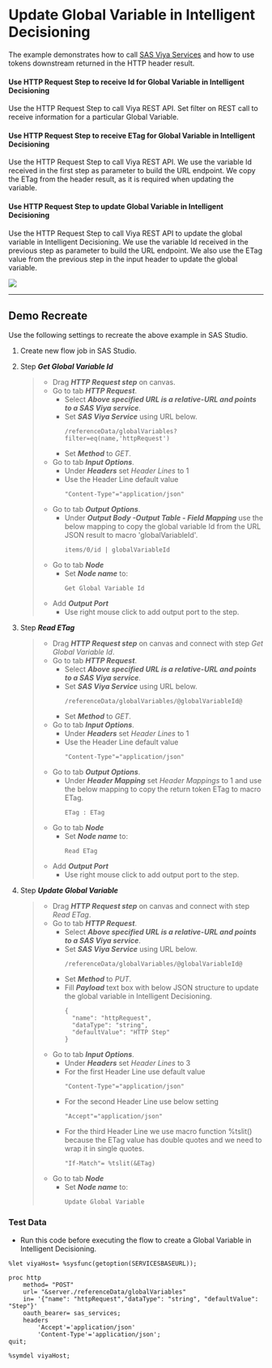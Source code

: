 # Update Global Variable in Intelligent Decisioning
The example demonstrates how to call [SAS Viya Services](https://developer.sas.com/rest-apis) and how to use tokens downstream returned in the HTTP header result.<br>
#### Use HTTP Request Step to receive Id for Global Variable in Intelligent Decisioning
Use the HTTP Request Step to call Viya REST API. Set filter on REST call to receive information for a particular Global Variable.  
#### Use HTTP Request Step to receive ETag for Global Variable in Intelligent Decisioning
Use the HTTP Request Step to call Viya REST API. We use the variable Id received in the first step as parameter to build the URL endpoint. We copy the ETag from the header result, as it is required when updating the variable.
#### Use HTTP Request Step to update Global Variable in Intelligent Decisioning
Use the HTTP Request Step to call Viya REST API to update the global variable in Intelligent Decisioning. We use the variable Id received in the previous step as parameter to build the URL endpoint. We also use the ETag value from the previous step in the input header to update the global variable.

![](../../img/HTTPRequest_ex5.gif)

---
## Demo Recreate
Use the following settings to recreate the above example in SAS Studio.
1. Create new flow job in SAS Studio.
2. Step ***Get Global Variable Id***
	> * Drag ***HTTP Request step*** on canvas.
	> * Go to tab ***HTTP Request***.
	>	* Select ***Above specified URL is a relative-URL and points to a SAS Viya service***.
	>	* Set ***SAS Viya Service*** using URL below. 
	>		```
	>		/referenceData/globalVariables?filter=eq(name,'httpRequest')
	>		```
	>	* Set ***Method*** to *GET*.
	> * Go to tab ***Input Options***.
	>	* Under ***Headers*** set *Header Lines* to 1
	>	* Use the Header Line default value<br>
	>		```
	>		"Content-Type"="application/json"
	>		```
	> * Go to tab ***Output Options***.
	>	* Under ***Output Body -Output Table - Field Mapping*** use the below mapping to copy the global variable Id from the URL JSON result to macro 'globalVariableId'.
	>		```
	>		items/0/id | globalVariableId
	>		```
	> * Go to tab ***Node***
	>	* Set ***Node name*** to:
	>		```
	>		Get Global Variable Id
	>		```
	> * Add ***Output Port***
	>	* Use right mouse click to add output port to the step.

2. Step ***Read ETag***
	> * Drag ***HTTP Request step*** on canvas and connect with step *Get Global Variable Id*.
	> * Go to tab ***HTTP Request***.
	>	* Select ***Above specified URL is a relative-URL and points to a SAS Viya service***.
	>	* Set ***SAS Viya Service*** using URL below. 
	>		```
	>		/referenceData/globalVariables/@globalVariableId@
	>		```
	>	* Set ***Method*** to *GET*.
	> * Go to tab ***Input Options***.
	>	* Under ***Headers*** set *Header Lines* to 1
	>	* Use the Header Line default value<br>
	>		```
	>		"Content-Type"="application/json"
	>		```
	> * Go to tab ***Output Options***.
	>	* Under ***Header Mapping*** set *Header Mappings* to 1 and use the below mapping to copy the return token ETag to macro ETag.
	>		```
	>		ETag : ETag
	>		```
	> * Go to tab ***Node***
	>	* Set ***Node name*** to:
	>		```
	>		Read ETag
	>		```
	> * Add ***Output Port***
	>	* Use right mouse click to add output port to the step.
3. Step ***Update Global Variable***
	> * Drag ***HTTP Request step*** on canvas and connect with step *Read ETag*.
	> * Go to tab ***HTTP Request***.
	>	* Select ***Above specified URL is a relative-URL and points to a SAS Viya service***.
	>	* Set ***SAS Viya Service*** using URL below. 
	>		```
	>		/referenceData/globalVariables/@globalVariableId@
	>		```
	>	* Set ***Method*** to *PUT*.
 	>	* Fill ***Payload*** text box with below JSON structure to update the global variable in Intelligent Decisioning.
	>		```
	>		{
	>		  "name": "httpRequest",
	>		  "dataType": "string",
	>		  "defaultValue": "HTTP Step"
	>		}
	>		```
	> * Go to tab ***Input Options***.
	>	* Under ***Headers*** set *Header Lines* to 3
	>	* For the first Header Line use default value<br>
	>		```
	>		"Content-Type"="application/json"
	>		```
	>	* For the second Header Line use below setting<br>
	>		```
	>		"Accept"="application/json"
	>		```
	>	* For the third Header Line we use macro function %tslit() because the ETag value has double quotes and we need to wrap it in single quotes.
	>		```
	>		"If-Match"= %tslit(&ETag)
	>		```
	> * Go to tab ***Node***
	>	* Set ***Node name*** to:
	>		```
	>		Update Global Variable
	>		```

### Test Data
* Run this code before executing the flow to create a Global Variable in Intelligent Decisioning.
```
%let viyaHost= %sysfunc(getoption(SERVICESBASEURL));

proc http
	method= "POST"
	url= "&server./referenceData/globalVariables"
	in= '{"name": "httpRequest","dataType": "string", "defaultValue": "Step"}'
	oauth_bearer= sas_services;
	headers
		'Accept'='application/json'
		'Content-Type'='application/json';
quit;

%symdel viyaHost;
```
